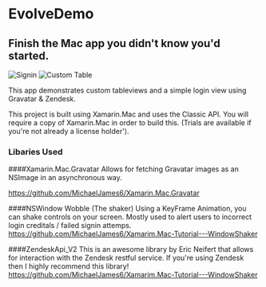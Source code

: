 EvolveDemo
==========

## Finish the Mac app you didn't know you'd started.

![Signin](http://micjames.co.uk/wp-content/uploads/2014/10/Screen-Shot-2014-10-16-at-20.18.40.png)
![Custom Table](http://micjames.co.uk/wp-content/uploads/2014/10/Screen-Shot-2014-10-16-at-20.18.59.png)


This app demonstrates custom tableviews and a simple login view using Gravatar & Zendesk. 

This project is built using Xamarin.Mac and uses the Classic API. You will require a copy of Xamarin.Mac in order to build this. (Trials are available if you're not already a license holder').

### Libaries Used

####Xamarin.Mac.Gravatar
Allows for fetching Gravatar images as an NSImage in an asynchronous way.

https://github.com/MichaelJames6/Xamarin.Mac.Gravatar

####NSWindow Wobble (The shaker)
Using a KeyFrame Animation, you can shake controls on your screen. Mostly used to alert users to incorrect login creditals / failed signin attemps. 
https://github.com/MichaelJames6/Xamarim.Mac-Tutorial---WindowShaker

####ZendeskApi_V2
This is an awesome library by Eric Neifert that allows for interaction with the Zendesk restful service. If you're using Zendesk then I highly recommend this library!
https://github.com/MichaelJames6/Xamarim.Mac-Tutorial---WindowShaker